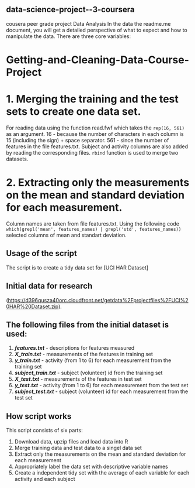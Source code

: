 ## data-science-project--3-coursera
cousera peer grade project
Data Analysis
In the data the readme.me document, you will get a detailed perspective of what to expect and how to manipulate the data. There are three core variables:
# Getting-and-Cleaning-Data-Course-Project

# 1. Merging the training and the test sets to create one data set.
For reading data using the function read.fwf which takes the ``rep(16, 561)`` as an argument. 16 - because the number of characters in each column is 15 (including the sign) + space separator. 561 - since the number of features in the file features.txt. Subject and activity columns are also added by reading the corresponding files. ``rbind`` function is used to merge two datasets.
# 2. Extracting only the measurements on the mean and standard deviation for each measurement.
Column names are taken from file features.txt. Using the following code ``which(grepl('mean', features_names) | grepl('std', features_names))`` selected columns of mean and standart deviation.
## Usage of the script

The script is to create a tidy data set for [UCI HAR Dataset]

## Initial data for research
(https://d396qusza40orc.cloudfront.net/getdata%2Fprojectfiles%2FUCI%20HAR%20Dataset.zip). 

## The following files from the initial dataset is used:
  1. ***features.txt*** - descriptions for features measured
  2. ***X_train.txt*** - measurements of the features in training set 
  3. ***y_train.txt*** - activity (from 1 to 6) for each measurement from the training set
  4. ***subject_train.txt*** - subject (volunteer) id from the training set
  5. ***X_test.txt*** - measurements of the features in test set
  6. ***y_test.txt*** - activity (from 1 to 6) for each measurement from the test set
  7. ***subject_test.txt*** - subject (volunteer) id for each measurement from the test set

## How script works
This script consists of six parts:
1. Download data, upzip files and load data into R
2. Merge training data and test data to a singel data set
3. Extract only the measurements on the mean and standard deviation for each measurement
4. Appropriately label the data set with descriptive variable names
5. Create a independent tidy set with the average of each variable for each activity and each subject
